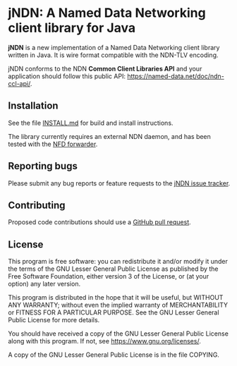 # jNDN: A Named Data Networking client library for Java

**jNDN** is a new implementation of a Named Data Networking client library
written in Java. It is wire format compatible with the NDN-TLV encoding.

jNDN conforms to the NDN **Common Client Libraries API** and your application
should follow this public API: <https://named-data.net/doc/ndn-ccl-api/>.

## Installation

See the file [INSTALL.md](INSTALL.md) for build and install instructions.

The library currently requires an external NDN daemon, and has been tested
with the [NFD forwarder](https://github.com/named-data/NFD).

## Reporting bugs

Please submit any bug reports or feature requests to the
[jNDN issue tracker](https://redmine.named-data.net/projects/jndn/issues).

## Contributing

Proposed code contributions should use a
[GitHub pull request](https://github.com/named-data/jndn/pulls).

## License

This program is free software: you can redistribute it and/or modify
it under the terms of the GNU Lesser General Public License as published by
the Free Software Foundation, either version 3 of the License, or
(at your option) any later version.

This program is distributed in the hope that it will be useful,
but WITHOUT ANY WARRANTY; without even the implied warranty of
MERCHANTABILITY or FITNESS FOR A PARTICULAR PURPOSE.  See the
GNU Lesser General Public License for more details.

You should have received a copy of the GNU Lesser General Public License
along with this program.  If not, see <https://www.gnu.org/licenses/>.

A copy of the GNU Lesser General Public License is in the file COPYING.
